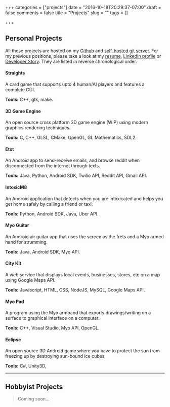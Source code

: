 +++
categories = ["projects"]
date = "2016-10-18T20:29:37-07:00"
draft = false
comments = false
title = "Projects"
slug = ""
tags = []

+++


Personal Projects
-----------------

All these projects are hosted on my [Github](https://github.com/sadmansk) and 
[self-hosted git server](https://git.sadmansk.com). For my previous positions,
please take a look at my [resume](resume.pdf), [LinkedIn profile](https://linkedin.com/in/sadmansk)
or [Developer Story](https://stackoverflow.com/story/sadmansk). They are listed
in reverse chronological order.

#### Straights
A card game that supports upto 4 human/AI players and features a complete GUI.

**Tools:** C++, gtk, make.


#### 3D Game Engine
An open source cross platform 3D game engine (WIP) using modern graphics rendering techniques.

**Tools:** C, C++, GLSL, CMake, OpenGL, GL Mathematics, SDL2.


#### Etxt
An Android app to send-receive emails, and browse reddit when disconnected from the internet through texts.

**Tools:** Java, Python, Android SDK, Twilio API, Reddit API, Gmail API.


#### IntoxicM8
An Android application that detects when you are intoxicated and helps you get home safely by calling a friend or taxi.

**Tools:** Python, Android SDK, Java, Uber API.


#### Myo Guitar
An Android air guitar app that  uses the screen as the frets and a Myo armed hand for strumming.

**Tools:** Java, Android SDK, Myo API.


#### City Kit
A web service that displays local events, businesses, stores, etc on a map using Google Maps API.

**Tools:** Javascript, HTML, CSS, NodeJS, MySQL, Google Maps API.


#### Myo Pad
A program using the Myo armband that exports drawings/writing on a surface to graphical interface on a computer.

**Tools:** C++, Visual Studio, Myo API, OpenGL.


#### Eclipse
An open source 3D Android game where you have to protect the sun from freezing up by destroying sun-bound ice cubes.

**Tools:** C#, Unity3D,


---

Hobbyist Projects
-----------------
> Coming soon...
